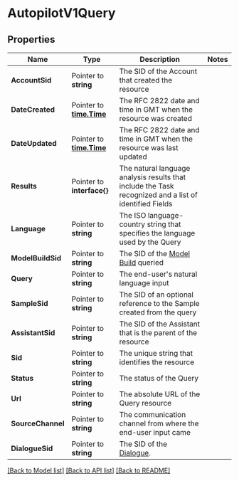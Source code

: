 # AutopilotV1Query

## Properties

Name | Type | Description | Notes
------------ | ------------- | ------------- | -------------
**AccountSid** | Pointer to **string** | The SID of the Account that created the resource |
**DateCreated** | Pointer to [**time.Time**](time.Time.md) | The RFC 2822 date and time in GMT when the resource was created |
**DateUpdated** | Pointer to [**time.Time**](time.Time.md) | The RFC 2822 date and time in GMT when the resource was last updated |
**Results** | Pointer to **interface{}** | The natural language analysis results that include the Task recognized and a list of identified Fields |
**Language** | Pointer to **string** | The ISO language-country string that specifies the language used by the Query |
**ModelBuildSid** | Pointer to **string** | The SID of the [Model Build](https://www.twilio.com/docs/autopilot/api/model-build) queried |
**Query** | Pointer to **string** | The end-user's natural language input |
**SampleSid** | Pointer to **string** | The SID of an optional reference to the Sample created from the query |
**AssistantSid** | Pointer to **string** | The SID of the Assistant that is the parent of the resource |
**Sid** | Pointer to **string** | The unique string that identifies the resource |
**Status** | Pointer to **string** | The status of the Query |
**Url** | Pointer to **string** | The absolute URL of the Query resource |
**SourceChannel** | Pointer to **string** | The communication channel from where the end-user input came |
**DialogueSid** | Pointer to **string** | The SID of the [Dialogue](https://www.twilio.com/docs/autopilot/api/dialogue). |

[[Back to Model list]](../README.md#documentation-for-models) [[Back to API list]](../README.md#documentation-for-api-endpoints) [[Back to README]](../README.md)


